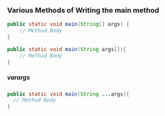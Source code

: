 ### Various Methods of Writing the main method

```java
public static void main(String[] args) {
    // Method Body
}
```
```java
public static void main(String args[]){
    // Method Body
}
```


##### varargs
```java
public static void main(String ...args){
  // Method Body
}
```


